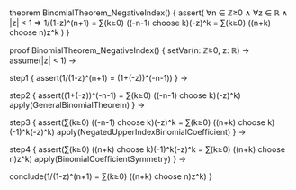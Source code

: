 theorem BinomialTheorem_NegativeIndex() {
  assert(
    ∀n ∈ ℤ≥0 ∧ ∀z ∈ ℝ ∧ |z| < 1 ⇒
    1/(1-z)^(n+1) = ∑(k≥0) ((-n-1) choose k)(-z)^k = ∑(k≥0) ((n+k) choose n)z^k
  )
}

proof BinomialTheorem_NegativeIndex() {
  setVar(n: ℤ≥0, z: ℝ) →
  assume(|z| < 1) →
  
  step1 {
    assert(1/(1-z)^(n+1) = (1+(-z))^(-n-1))
  } →
  
  step2 {
    assert((1+(-z))^(-n-1) = ∑(k≥0) ((-n-1) choose k)(-z)^k)
    apply(GeneralBinomialTheorem)
  } →
  
  step3 {
    assert(∑(k≥0) ((-n-1) choose k)(-z)^k = ∑(k≥0) ((n+k) choose k)(-1)^k(-z)^k)
    apply(NegatedUpperIndexBinomialCoefficient)
  } →
  
  step4 {
    assert(∑(k≥0) ((n+k) choose k)(-1)^k(-z)^k = ∑(k≥0) ((n+k) choose n)z^k)
    apply(BinomialCoefficientSymmetry)
  } →
  
  conclude(1/(1-z)^(n+1) = ∑(k≥0) ((n+k) choose n)z^k)
}